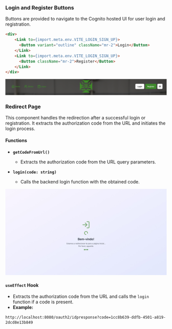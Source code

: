 ### Login and Register Buttons

Buttons are provided to navigate to the Cognito hosted UI for user login and registration.

```html
<div>
    <Link to={import.meta.env.VITE_LOGIN_SIGN_UP}>
      <Button variant="outline" className="mr-2">Login</Button>
    </Link>
    <Link to={import.meta.env.VITE_LOGIN_SIGN_UP}>
      <Button className="mr-2">Register</Button>
    </Link>
</div>
```

![Navbar Image](../../static/img/authentication/navbar.png)

### Redirect Page

This component handles the redirection after a successful login or registration. It extracts the authorization code from the URL and initiates the login process.

#### Functions

- **`getCodeFromUrl()`**

  - Extracts the authorization code from the URL query parameters.

- **`login(code: string)`**
  - Calls the backend login function with the obtained code.

![Redirect Page Image](../../static/img/authentication/redirectPage.png)

#### `useEffect` Hook

- Extracts the authorization code from the URL and calls the `login` function if a code is present.
- **Example:**

```plaintext
http://localhost:8080/oauth2/idpresponse?code=1cc8b639-ddfb-4501-a819-2dcd8e13b849
```
